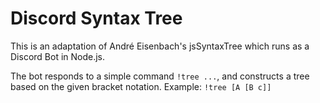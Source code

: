 # Discord Syntax Tree
This is an adaptation of André Eisenbach's jsSyntaxTree which runs as a Discord Bot in Node.js.

The bot responds to a simple command `!tree ...`, and constructs a tree based on the given bracket notation.
Example: `!tree [A [B c]]`